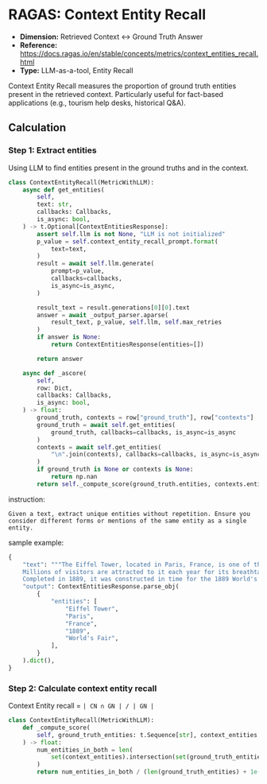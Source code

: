 # RAGAS: Context Entity Recall

- **Dimension:** Retrieved Context <-> Ground Truth Answer
- **Reference:** https://docs.ragas.io/en/stable/concepts/metrics/context_entities_recall.html
- **Type:** LLM-as-a-tool, Entity Recall

Context Entity Recall measures the proportion of ground truth entities present in the retrieved context. Particularly useful for fact-based applications (e.g., tourism help desks, historical Q&A).

## Calculation
### Step 1: Extract entities
Using LLM to find entities present in the ground truths and in the context.

```python
class ContextEntityRecall(MetricWithLLM):
    async def get_entities(
        self,
        text: str,
        callbacks: Callbacks,
        is_async: bool,
    ) -> t.Optional[ContextEntitiesResponse]:
        assert self.llm is not None, "LLM is not initialized"
        p_value = self.context_entity_recall_prompt.format(
            text=text,
        )
        result = await self.llm.generate(
            prompt=p_value,
            callbacks=callbacks,
            is_async=is_async,
        )

        result_text = result.generations[0][0].text
        answer = await _output_parser.aparse(
            result_text, p_value, self.llm, self.max_retries
        )
        if answer is None:
            return ContextEntitiesResponse(entities=[])

        return answer

    async def _ascore(
        self,
        row: Dict,
        callbacks: Callbacks,
        is_async: bool,
    ) -> float:
        ground_truth, contexts = row["ground_truth"], row["contexts"]
        ground_truth = await self.get_entities(
            ground_truth, callbacks=callbacks, is_async=is_async
        )
        contexts = await self.get_entities(
            "\n".join(contexts), callbacks=callbacks, is_async=is_async
        )
        if ground_truth is None or contexts is None:
            return np.nan
        return self._compute_score(ground_truth.entities, contexts.entities)
```

instruction:

```
Given a text, extract unique entities without repetition. Ensure you consider different forms or mentions of the same entity as a single entity.
```

sample example:
```python
{
    "text": """The Eiffel Tower, located in Paris, France, is one of the most iconic landmarks globally.
    Millions of visitors are attracted to it each year for its breathtaking views of the city.
    Completed in 1889, it was constructed in time for the 1889 World's Fair.""",
    "output": ContextEntitiesResponse.parse_obj(
        {
            "entities": [
                "Eiffel Tower",
                "Paris",
                "France",
                "1889",
                "World's Fair",
            ],
        }
    ).dict(),
}
```

### Step 2: Calculate context entity recall

Context Entity recall = `| CN ∩ GN | / | GN |`

```python
class ContextEntityRecall(MetricWithLLM):
    def _compute_score(
        self, ground_truth_entities: t.Sequence[str], context_entities: t.Sequence[str]
    ) -> float:
        num_entities_in_both = len(
            set(context_entities).intersection(set(ground_truth_entities))
        )
        return num_entities_in_both / (len(ground_truth_entities) + 1e-8)
```